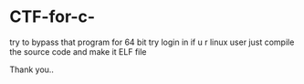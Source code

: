 # CTF-for-c-
try to bypass that program for 64 bit try login in
if u r linux user just compile the source code and make it ELF file

Thank you..
